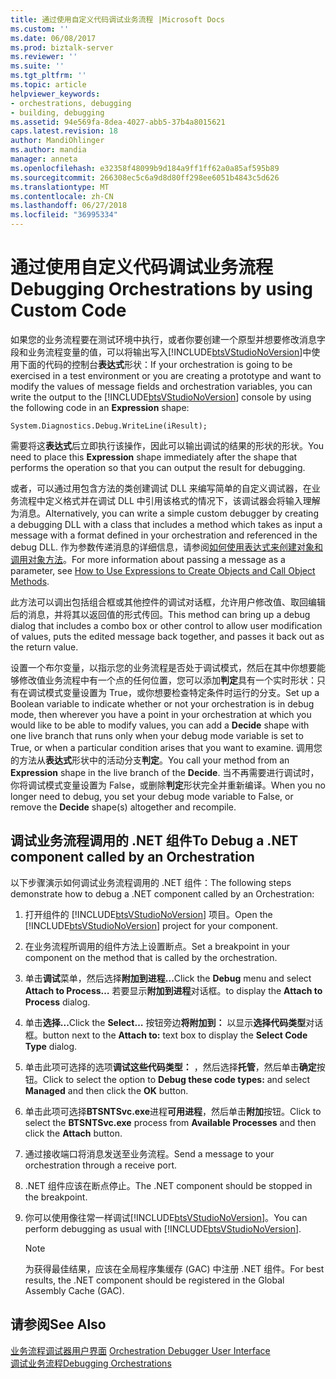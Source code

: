```yaml
---
title: 通过使用自定义代码调试业务流程 |Microsoft Docs
ms.custom: ''
ms.date: 06/08/2017
ms.prod: biztalk-server
ms.reviewer: ''
ms.suite: ''
ms.tgt_pltfrm: ''
ms.topic: article
helpviewer_keywords:
- orchestrations, debugging
- building, debugging
ms.assetid: 94e569fa-8dea-4027-abb5-37b4a8015621
caps.latest.revision: 18
author: MandiOhlinger
ms.author: mandia
manager: anneta
ms.openlocfilehash: e32358f48099b9d184a9ff1ff62a0a85af595b89
ms.sourcegitcommit: 266308ec5c6a9d8d80ff298ee6051b4843c5d626
ms.translationtype: MT
ms.contentlocale: zh-CN
ms.lasthandoff: 06/27/2018
ms.locfileid: "36995334"
---
```

# <a name="debugging-orchestrations-by-using-custom-code"></a><span data-ttu-id="63a20-102">通过使用自定义代码调试业务流程</span><span class="sxs-lookup"><span data-stu-id="63a20-102">Debugging Orchestrations by using Custom Code</span></span>
<span data-ttu-id="63a20-103">如果您的业务流程要在测试环境中执行，或者你要创建一个原型并想要修改消息字段和业务流程变量的值，可以将输出写入[!INCLUDE[btsVStudioNoVersion](../includes/btsvstudionoversion-md.md)]中使用下面的代码的控制台**表达式**形状：</span><span class="sxs-lookup"><span data-stu-id="63a20-103">If your orchestration is going to be exercised in a test environment or you are creating a prototype and want to modify the values of message fields and orchestration variables, you can write the output to the [!INCLUDE[btsVStudioNoVersion](../includes/btsvstudionoversion-md.md)] console by using the following code in an **Expression** shape:</span></span>  
  
```  
System.Diagnostics.Debug.WriteLine(iResult);  
```  
  
 <span data-ttu-id="63a20-104">需要将这**表达式**后立即执行该操作，因此可以输出调试的结果的形状的形状。</span><span class="sxs-lookup"><span data-stu-id="63a20-104">You need to place this **Expression** shape immediately after the shape that performs the operation so that you can output the result for debugging.</span></span>  
  
 <span data-ttu-id="63a20-105">或者，可以通过用包含方法的类创建调试 DLL 来编写简单的自定义调试器，在业务流程中定义格式并在调试 DLL 中引用该格式的情况下，该调试器会将输入理解为消息。</span><span class="sxs-lookup"><span data-stu-id="63a20-105">Alternatively, you can write a simple custom debugger by creating a debugging DLL with a class that includes a method which takes as input a message with a format defined in your orchestration and referenced in the debug DLL.</span></span> <span data-ttu-id="63a20-106">作为参数传递消息的详细信息，请参阅[如何使用表达式来创建对象和调用对象方法](../core/how-to-use-expressions-to-create-objects-and-call-object-methods.md)。</span><span class="sxs-lookup"><span data-stu-id="63a20-106">For more information about passing a message as a parameter, see [How to Use Expressions to Create Objects and Call Object Methods](../core/how-to-use-expressions-to-create-objects-and-call-object-methods.md).</span></span>  
  
 <span data-ttu-id="63a20-107">此方法可以调出包括组合框或其他控件的调试对话框，允许用户修改值、取回编辑后的消息，并将其以返回值的形式传回。</span><span class="sxs-lookup"><span data-stu-id="63a20-107">This method can bring up a debug dialog that includes a combo box or other control to allow user modification of values, puts the edited message back together, and passes it back out as the return value.</span></span>  
  
 <span data-ttu-id="63a20-108">设置一个布尔变量，以指示您的业务流程是否处于调试模式，然后在其中你想要能够修改值业务流程中有一个点的任何位置，您可以添加**判定**具有一个实时形状：只有在调试模式变量设置为 True，或你想要检查特定条件时运行的分支。</span><span class="sxs-lookup"><span data-stu-id="63a20-108">Set up a Boolean variable to indicate whether or not your orchestration is in debug mode, then wherever you have a point in your orchestration at which you would like to be able to modify values, you can add a **Decide** shape with one live branch that runs only when your debug mode variable is set to True, or when a particular condition arises that you want to examine.</span></span> <span data-ttu-id="63a20-109">调用您的方法从**表达式**形状中的活动分支**判定**。</span><span class="sxs-lookup"><span data-stu-id="63a20-109">You call your method from an **Expression** shape in the live branch of the **Decide**.</span></span> <span data-ttu-id="63a20-110">当不再需要进行调试时，你将调试模式变量设置为 False，或删除**判定**形状完全并重新编译。</span><span class="sxs-lookup"><span data-stu-id="63a20-110">When you no longer need to debug, you set your debug mode variable to False, or remove the **Decide** shape(s) altogether and recompile.</span></span>  
  
## <a name="to-debug-a-net-component-called-by-an-orchestration"></a><span data-ttu-id="63a20-111">调试业务流程调用的 .NET 组件</span><span class="sxs-lookup"><span data-stu-id="63a20-111">To Debug a .NET component called by an Orchestration</span></span>  
 <span data-ttu-id="63a20-112">以下步骤演示如何调试业务流程调用的 .NET 组件：</span><span class="sxs-lookup"><span data-stu-id="63a20-112">The following steps demonstrate how to debug a .NET component called by an Orchestration:</span></span>  
  
1. <span data-ttu-id="63a20-113">打开组件的 [!INCLUDE[btsVStudioNoVersion](../includes/btsvstudionoversion-md.md)] 项目。</span><span class="sxs-lookup"><span data-stu-id="63a20-113">Open the [!INCLUDE[btsVStudioNoVersion](../includes/btsvstudionoversion-md.md)] project for your component.</span></span>  
  
2. <span data-ttu-id="63a20-114">在业务流程所调用的组件方法上设置断点。</span><span class="sxs-lookup"><span data-stu-id="63a20-114">Set a breakpoint in your component on the method that is called by the orchestration.</span></span>  
  
3. <span data-ttu-id="63a20-115">单击**调试**菜单，然后选择**附加到进程...**</span><span class="sxs-lookup"><span data-stu-id="63a20-115">Click the **Debug** menu and select **Attach to Process…**</span></span> <span data-ttu-id="63a20-116">若要显示**附加到进程**对话框。</span><span class="sxs-lookup"><span data-stu-id="63a20-116">to display the **Attach to Process** dialog.</span></span>  
  
4. <span data-ttu-id="63a20-117">单击**选择...**</span><span class="sxs-lookup"><span data-stu-id="63a20-117">Click the **Select…**</span></span> <span data-ttu-id="63a20-118">按钮旁边**将附加到：** 以显示**选择代码类型**对话框。</span><span class="sxs-lookup"><span data-stu-id="63a20-118">button next to the **Attach to:** text box to display the **Select Code Type** dialog.</span></span>  
  
5. <span data-ttu-id="63a20-119">单击此项可选择的选项**调试这些代码类型：** ，然后选择**托管**，然后单击**确定**按钮。</span><span class="sxs-lookup"><span data-stu-id="63a20-119">Click to select the option to **Debug these code types:** and select **Managed** and then click the **OK** button.</span></span>  
  
6. <span data-ttu-id="63a20-120">单击此项可选择**BTSNTSvc.exe**进程**可用进程**，然后单击**附加**按钮。</span><span class="sxs-lookup"><span data-stu-id="63a20-120">Click to select the **BTSNTSvc.exe** process from **Available Processes** and then click the **Attach** button.</span></span>  
  
7. <span data-ttu-id="63a20-121">通过接收端口将消息发送至业务流程。</span><span class="sxs-lookup"><span data-stu-id="63a20-121">Send a message to your orchestration through a receive port.</span></span>  
  
8. <span data-ttu-id="63a20-122">.NET 组件应该在断点停止。</span><span class="sxs-lookup"><span data-stu-id="63a20-122">The .NET component should be stopped in the breakpoint.</span></span>  
  
9. <span data-ttu-id="63a20-123">你可以使用像往常一样调试[!INCLUDE[btsVStudioNoVersion](../includes/btsvstudionoversion-md.md)]。</span><span class="sxs-lookup"><span data-stu-id="63a20-123">You can perform debugging as usual with [!INCLUDE[btsVStudioNoVersion](../includes/btsvstudionoversion-md.md)].</span></span>  
  
    > [!NOTE]
    >  <span data-ttu-id="63a20-124">为获得最佳结果，应该在全局程序集缓存 (GAC) 中注册 .NET 组件。</span><span class="sxs-lookup"><span data-stu-id="63a20-124">For best results, the .NET component should be registered in the Global Assembly Cache (GAC).</span></span>  
  
## <a name="see-also"></a><span data-ttu-id="63a20-125">请参阅</span><span class="sxs-lookup"><span data-stu-id="63a20-125">See Also</span></span>  
 <span data-ttu-id="63a20-126">[业务流程调试器用户界面](../core/orchestration-debugger-user-interface.md) </span><span class="sxs-lookup"><span data-stu-id="63a20-126">[Orchestration Debugger User Interface](../core/orchestration-debugger-user-interface.md) </span></span>  
 [<span data-ttu-id="63a20-127">调试业务流程</span><span class="sxs-lookup"><span data-stu-id="63a20-127">Debugging Orchestrations</span></span>](../core/debugging-orchestrations.md)